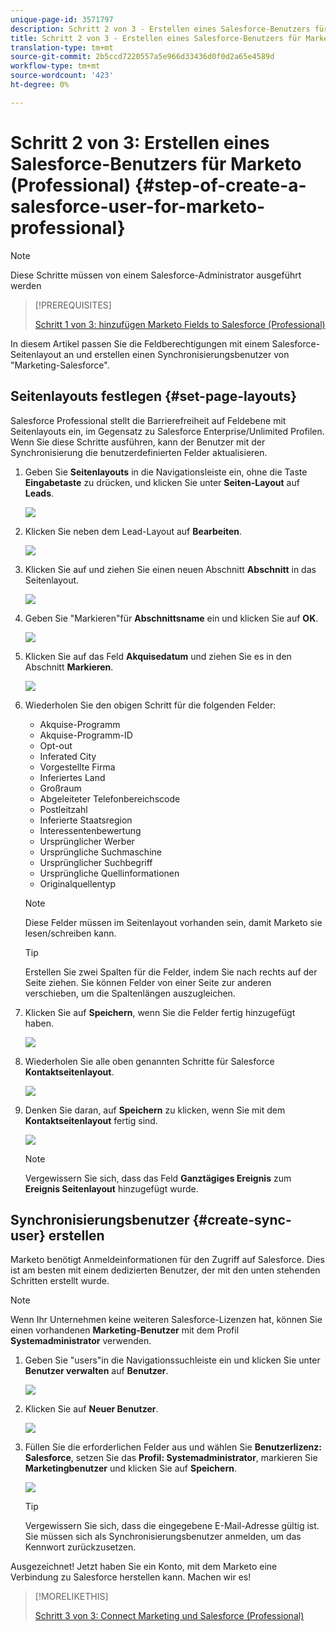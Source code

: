 ```yaml
---
unique-page-id: 3571797
description: Schritt 2 von 3 - Erstellen eines Salesforce-Benutzers für Marketing (Professional) - Marketing Docs - Produktdokumentation
title: Schritt 2 von 3 - Erstellen eines Salesforce-Benutzers für Marketing (Professional)
translation-type: tm+mt
source-git-commit: 2b5ccd7220557a5e966d33436d0f0d2a65e4589d
workflow-type: tm+mt
source-wordcount: '423'
ht-degree: 0%

---
```



# Schritt 2 von 3: Erstellen eines Salesforce-Benutzers für Marketo (Professional) {#step-of-create-a-salesforce-user-for-marketo-professional}

>[!NOTE]
>
>Diese Schritte müssen von einem Salesforce-Administrator ausgeführt werden

>[!PREREQUISITES]
>
>[Schritt 1 von 3: hinzufügen Marketo Fields to Salesforce (Professional)](/help/marketo/product-docs/crm-sync/salesforce-sync/setup/professional-edition/step-1-of-3-add-marketo-fields-to-salesforce-professional.md)

In diesem Artikel passen Sie die Feldberechtigungen mit einem Salesforce-Seitenlayout an und erstellen einen Synchronisierungsbenutzer von &quot;Marketing-Salesforce&quot;.

## Seitenlayouts festlegen {#set-page-layouts}

Salesforce Professional stellt die Barrierefreiheit auf Feldebene mit Seitenlayouts ein, im Gegensatz zu Salesforce Enterprise/Unlimited Profilen. Wenn Sie diese Schritte ausführen, kann der Benutzer mit der Synchronisierung die benutzerdefinierten Felder aktualisieren.

1. Geben Sie **Seitenlayouts** in die Navigationsleiste ein, ohne die Taste **Eingabetaste** zu drücken, und klicken Sie unter **Seiten-Layout** auf **Leads**.

   ![](assets/image2016-2-26-12-3a58-3a32.png)

1. Klicken Sie neben dem Lead-Layout auf **Bearbeiten**.

   ![](assets/image2016-2-26-13-3a2-3a46.png)

1. Klicken Sie auf und ziehen Sie einen neuen Abschnitt **Abschnitt** in das Seitenlayout.

   ![](assets/image2014-12-9-12-3a56-3a40.png)

1. Geben Sie &quot;Markieren&quot;für **Abschnittsname** ein und klicken Sie auf **OK**.

   ![](assets/image2014-12-9-12-3a56-3a52.png)

1. Klicken Sie auf das Feld **Akquisedatum** und ziehen Sie es in den Abschnitt **Markieren**.

   ![](assets/image2014-12-9-12-3a57-3a0.png)

1. Wiederholen Sie den obigen Schritt für die folgenden Felder:

   * Akquise-Programm
   * Akquise-Programm-ID
   * Opt-out
   * Inferated City
   * Vorgestellte Firma
   * Inferiertes Land
   * Großraum
   * Abgeleiteter Telefonbereichscode
   * Postleitzahl
   * Inferierte Staatsregion
   * Interessentenbewertung
   * Ursprünglicher Werber
   * Ursprüngliche Suchmaschine
   * Ursprünglicher Suchbegriff
   * Ursprüngliche Quellinformationen
   * Originalquellentyp

   >[!NOTE]
   >
   >Diese Felder müssen im Seitenlayout vorhanden sein, damit Marketo sie lesen/schreiben kann.

   >[!TIP]
   >
   >Erstellen Sie zwei Spalten für die Felder, indem Sie nach rechts auf der Seite ziehen. Sie können Felder von einer Seite zur anderen verschieben, um die Spaltenlängen auszugleichen.

1. Klicken Sie auf **Speichern**, wenn Sie die Felder fertig hinzugefügt haben.

   ![](assets/image2014-12-9-12-3a57-3a10.png)

1. Wiederholen Sie alle oben genannten Schritte für Salesforce **Kontaktseitenlayout**.

   ![](assets/image2016-2-26-13-3a10-3a1.png)

1. Denken Sie daran, auf **Speichern** zu klicken, wenn Sie mit dem **Kontaktseitenlayout** fertig sind.

   ![](assets/image2014-12-9-12-3a57-3a30.png)

   >[!NOTE]
   >
   >Vergewissern Sie sich, dass das Feld **Ganztägiges Ereignis** zum **Ereignis Seitenlayout** hinzugefügt wurde.

## Synchronisierungsbenutzer {#create-sync-user} erstellen

Marketo benötigt Anmeldeinformationen für den Zugriff auf Salesforce. Dies ist am besten mit einem dedizierten Benutzer, der mit den unten stehenden Schritten erstellt wurde.

>[!NOTE]
>
>Wenn Ihr Unternehmen keine weiteren Salesforce-Lizenzen hat, können Sie einen vorhandenen **Marketing-Benutzer** mit dem Profil **Systemadministrator** verwenden.

1. Geben Sie &quot;users&quot;in die Navigationssuchleiste ein und klicken Sie unter **Benutzer verwalten** auf **Benutzer**.

   ![](assets/image2014-12-9-12-3a57-3a42.png)

1. Klicken Sie auf **Neuer Benutzer**.

   ![](assets/image2014-12-9-12-3a58-3a1.png)

1. Füllen Sie die erforderlichen Felder aus und wählen Sie **Benutzerlizenz: Salesforce**, setzen Sie das **Profil: Systemadministrator**, markieren Sie **Marketingbenutzer** und klicken Sie auf **Speichern**.

   ![](assets/image2014-12-9-12-3a58-3a11.png)

   >[!TIP]
   >
   >Vergewissern Sie sich, dass die eingegebene E-Mail-Adresse gültig ist. Sie müssen sich als Synchronisierungsbenutzer anmelden, um das Kennwort zurückzusetzen.

Ausgezeichnet! Jetzt haben Sie ein Konto, mit dem Marketo eine Verbindung zu Salesforce herstellen kann. Machen wir es!

>[!MORELIKETHIS]
>
>[Schritt 3 von 3: Connect Marketing und Salesforce (Professional)](/help/marketo/product-docs/crm-sync/salesforce-sync/setup/professional-edition/step-3-of-3-connect-marketo-and-salesforce-professional.md)
